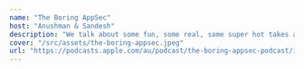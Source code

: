 ```yaml
---
name: "The Boring AppSec"
host: "Anushman & Sandesh"
description: "We talk about some fun, some real, some super hot takes about all things security."
cover: "/src/assets/the-boring-appsec.jpeg"
url: "https://podcasts.apple.com/au/podcast/the-boring-appsec-podcast/id1734293204"
---
```

